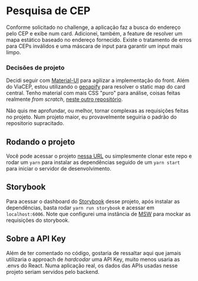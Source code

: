 # Pesquisa de CEP
Conforme solicitado no challenge, a aplicação faz a busca do endereço pelo CEP e exibe num card.
Adicionei, também, a feature de resolver um mapa estático baseado no endereço fornecido.
Existe o tratamento de erros para CEPs inválidos e uma máscara de input para garantir um input mais limpo.

### Decisões de projeto
Decidi seguir com [Material-UI](https://mui.com/) para agilizar a implementação do front. Além do ViaCEP, estou utilizando o [geoapify](https://www.geoapify.com) para resolver o static map do card central. Tenho material com mais CSS "puro" para análise, coisas feitas realmente *from scratch*, [neste outro repositório](https://github.com/nickojs/osrs-web3-trade).

Não quis me aprofundar, ou melhor, tornar complexas as requisições feitas no projeto. Num projeto maior, eu provavelmente seguiria o padrão do repositorio supracitado.

## Rodando o projeto
Você pode acessar o projeto [nessa URL](https://eureka-cep.netlify.app/) ou simplesmente clonar este repo e rodar um ```yarn``` para instalar as dependências seguido de um ```yarn start``` para iniciar o servidor de desenvolvimento.

## Storybook
Para acessar o dashboard do [Storybook](https://storybook.js.org/) desse projeto, após instalar as dependências, basta rodar ```yarn run storybook``` e acessar em ```localhost:6006```. Note que configurei uma instância de [MSW](https://mswjs.io/) para mockar as requisições do storybook.

## Sobre a API Key
Além de ter comentado no código, gostaria de ressaltar aqui que jamais utilizaria o approach de *hardcodar* uma API Key, muito menos usaria as .envs do React. Numa aplicação real, os dados das APIs usadas nesse projeto seriam servidos pelo backend.